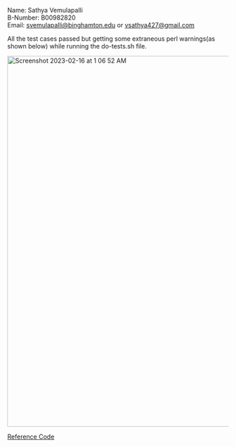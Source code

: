 Name:		Sathya Vemulapalli <br/>
B-Number:	B00982820 <br/>
Email:		svemulapalli@binghamton.edu or vsathya427@gmail.com

All the test cases passed but getting some extraneous perl warnings(as shown below) while running the do-tests.sh file.

<img width="844" alt="Screenshot 2023-02-16 at 1 06 52 AM" src="https://user-images.githubusercontent.com/56964957/219282410-0bfd5907-ac1e-4280-89b8-1300967f0877.png">

[Reference Code](https://zdu.binghamton.edu/cs571/slides/syntax/code/arith/arith.mjs?lang=js)

